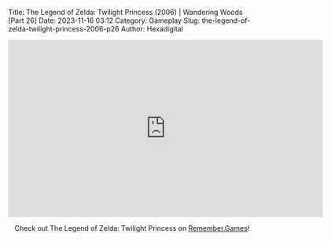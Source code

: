 Title: The Legend of Zelda: Twilight Princess (2006) | Wandering Woods [Part 26]
Date: 2023-11-16 03:12
Category: Gameplay
Slug: the-legend-of-zelda-twilight-princess-2006-p26
Author: Hexadigital

<center><iframe src="https://www.youtube.com/embed/WqZoZLNIxcM?feature=oembed" allow="accelerometer; autoplay; encrypted-media; gyroscope; picture-in-picture" width="640" height="360" frameborder="0"></iframe>

Check out The Legend of Zelda: Twilight Princess on [Remember.Games](https://remember.games/game/1365/the-legend-of-zelda-twilight-princess/)!</center>